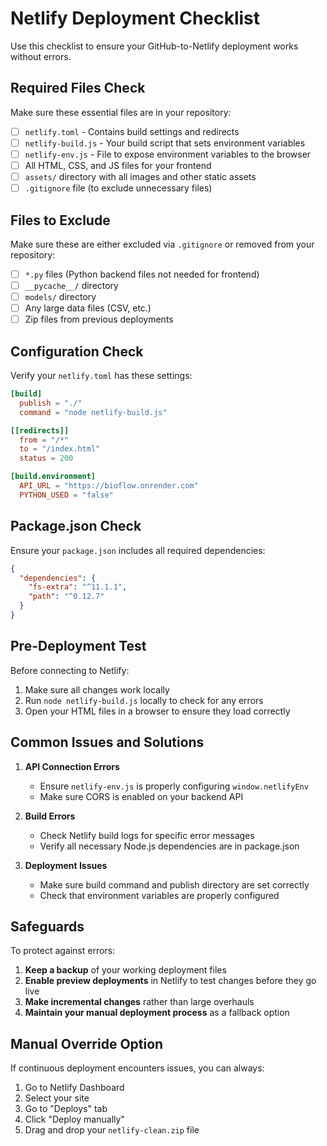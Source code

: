 # Netlify Deployment Checklist

Use this checklist to ensure your GitHub-to-Netlify deployment works without errors.

## Required Files Check

Make sure these essential files are in your repository:

- [ ] `netlify.toml` - Contains build settings and redirects
- [ ] `netlify-build.js` - Your build script that sets environment variables
- [ ] `netlify-env.js` - File to expose environment variables to the browser
- [ ] All HTML, CSS, and JS files for your frontend
- [ ] `assets/` directory with all images and other static assets
- [ ] `.gitignore` file (to exclude unnecessary files)

## Files to Exclude

Make sure these are either excluded via `.gitignore` or removed from your repository:

- [ ] `*.py` files (Python backend files not needed for frontend)
- [ ] `__pycache__/` directory
- [ ] `models/` directory
- [ ] Any large data files (CSV, etc.)
- [ ] Zip files from previous deployments

## Configuration Check

Verify your `netlify.toml` has these settings:

```toml
[build]
  publish = "./"
  command = "node netlify-build.js"

[[redirects]]
  from = "/*"
  to = "/index.html"
  status = 200

[build.environment]
  API_URL = "https://bioflow.onrender.com"
  PYTHON_USED = "false"
```

## Package.json Check

Ensure your `package.json` includes all required dependencies:

```json
{
  "dependencies": {
    "fs-extra": "^11.1.1",
    "path": "^0.12.7"
  }
}
```

## Pre-Deployment Test

Before connecting to Netlify:

1. Make sure all changes work locally
2. Run `node netlify-build.js` locally to check for any errors
3. Open your HTML files in a browser to ensure they load correctly

## Common Issues and Solutions

1. **API Connection Errors**
   - Ensure `netlify-env.js` is properly configuring `window.netlifyEnv`
   - Make sure CORS is enabled on your backend API

2. **Build Errors**
   - Check Netlify build logs for specific error messages
   - Verify all necessary Node.js dependencies are in package.json

3. **Deployment Issues**
   - Make sure build command and publish directory are set correctly
   - Check that environment variables are properly configured

## Safeguards

To protect against errors:

1. **Keep a backup** of your working deployment files
2. **Enable preview deployments** in Netlify to test changes before they go live
3. **Make incremental changes** rather than large overhauls
4. **Maintain your manual deployment process** as a fallback option

## Manual Override Option

If continuous deployment encounters issues, you can always:

1. Go to Netlify Dashboard
2. Select your site
3. Go to "Deploys" tab
4. Click "Deploy manually"
5. Drag and drop your `netlify-clean.zip` file 